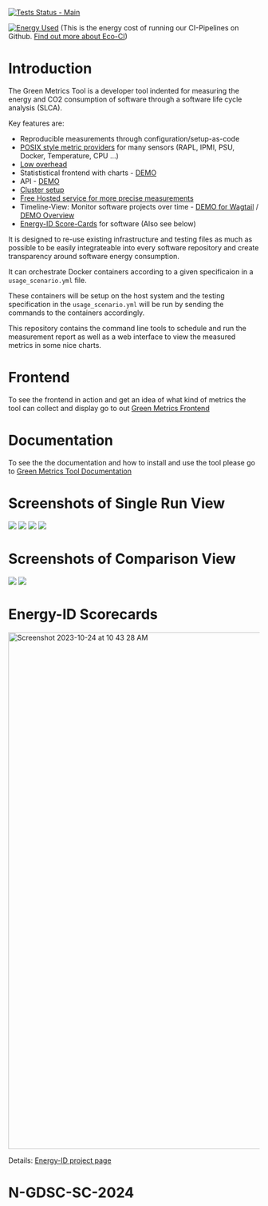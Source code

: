[![Tests Status - Main](https://github.com/green-coding-berlin/Energy-metrics-tool/actions/workflows/tests-vm-main.yml/badge.svg)](https://github.com/green-coding-berlin/green-metrics-tool/actions/workflows/tests-vm-main.yml)


[![Energy Used](https://api.green-coding.io/v1/ci/badge/get/?repo=green-coding-berlin/green-metrics-tool&branch=dev&workflow=45267392)](https://metrics.green-coding.io/ci.html?repo=green-coding-berlin/green-metrics-tool&branch=dev&workflow=45267392) (This is the energy cost of running our CI-Pipelines on Github. [Find out more about Eco-CI](https://www.green-coding.io/projects/eco-ci/))

# Introduction

The Green Metrics Tool is a developer tool indented for measuring the energy and CO2 consumption of software through a software life cycle analysis (SLCA).

Key features are:
- Reproducible measurements through configuration/setup-as-code
- [POSIX style metric providers](https://docs.green-coding.io/docs/measuring/metric-providers/metric-providers-overview/) for many sensors (RAPL, IPMI, PSU, Docker, Temperature, CPU ...)
- [Low overhead](https://docs.green-coding.io/docs/measuring/metric-providers/overhead-of-measurement-providers/)
- Statististical frontend with charts - [DEMO](https://metrics.green-coding.io/stats.html?id=7169e39e-6938-4636-907b-68aa421994b2)
- API - [DEMO](https://api.green-coding.io)
- [Cluster setup](https://docs.green-coding.io/docs/installation/installation-cluster/)
- [Free Hosted service for more precise measurements](https://docs.green-coding.io/docs/measuring/measurement-cluster/)
- Timeline-View: Monitor software projects over time - [DEMO for Wagtail](https://metrics.green-coding.io/timeline.html?uri=https://github.com/green-coding-berlin/bakerydemo-gold-benchmark&filename=usage_scenario_warm.yml&branch=&machine_id=7) / [DEMO Overview](https://metrics.green-coding.io/energy-timeline.html)
- [Energy-ID Score-Cards](https://www.green-coding.io/projects/energy-id/) for software (Also see below)

It is designed to re-use existing infrastructure and testing files as much as possible to be easily integrateable into every software repository and create transparency around software energy consumption.

It can orchestrate Docker containers according to a given specificaion in a `usage_scenario.yml` file.

These containers will be setup on the host system and the testing specification in the `usage_scenario.yml` will be
run by sending the commands to the containers accordingly.

This repository contains the command line tools to schedule and run the measurement report
as well as a web interface to view the measured metrics in some nice charts.

# Frontend
To see the frontend in action and get an idea of what kind of metrics the tool can collect and display go to out [Green Metrics Frontend](https://metrics.green-coding.io)

# Documentation

To see the the documentation and how to install and use the tool please go to [Green Metrics Tool Documentation](https://docs.green-coding.io)

# Screenshots of Single Run View

![](https://www.green-coding.io/img/projects/gmt-screenshot-1.webp)
![](https://www.green-coding.io/img/projects/gmt-screenshot-2.webp)
![](https://www.green-coding.io/img/projects/gmt-screenshot-3.webp)
![](https://www.green-coding.io/img/projects/gmt-screenshot-4.webp)
 

# Screenshots of Comparison View
![](https://www.green-coding.io/img/projects/gmt-screenshot-5.webp)
![](https://www.green-coding.io/img/projects/gmt-screenshot-6.webp)

# Energy-ID Scorecards
<img width="1034" alt="Screenshot 2023-10-24 at 10 43 28 AM" src="https://github.com/green-coding-berlin/green-metrics-tool/assets/250671/7e3e3faa-5452-4722-af70-a65114f930ac">

Details: [Energy-ID project page](https://www.green-coding.io/projects/energy-id/
)


# N-GDSC-SC-2024
